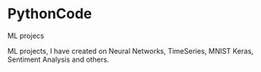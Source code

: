 # PythonCode
ML projecs

ML projects, I have created on Neural Networks, TimeSeries, MNIST Keras, Sentiment Analysis and others.
